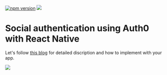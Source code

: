 <p align="left">
  <a href="https://www.logisticinfotech.com/blog/react-navigation-routing-react-native/"><img alt="npm version" src="https://img.shields.io/badge/npm-v4.0.0.0-green.svg"></a>
  <a href="https://www.logisticinfotech.com/blog/react-navigation-routing-react-native/"<><img src="https://img.shields.io/badge/license-MIT-orange.svg"></a>
</p>

# Social authentication using Auth0 with React Native

Let's follow [this blog](https://www.logisticinfotech.com/blog/social-authentication-auth0-react-native) for detailed discription and how to implement with your app.

![](Auth0.gif)
